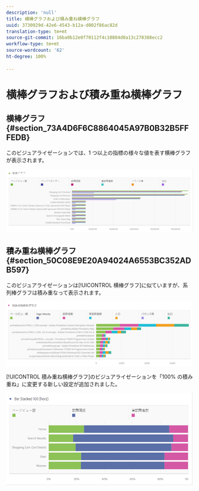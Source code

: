 ```yaml
---
description: 'null'
title: 横棒グラフおよび積み重ね横棒グラフ
uuid: 3730929d-42e6-4543-b12a-d002f86ac82d
translation-type: tm+mt
source-git-commit: 16ba0b12e0f70112f4c10804d0a13c278388ecc2
workflow-type: tm+mt
source-wordcount: '62'
ht-degree: 100%

---
```



# 横棒グラフおよび積み重ね横棒グラフ

## 横棒グラフ {#section_73A4D6F6C8864045A97B0B32B5FFFEDB}

このビジュアライゼーションでは、1 つ以上の指標の様々な値を表す横棒グラフが表示されます。

![](assets/horizontal_bar.png)

## 積み重ね横棒グラフ  {#section_50C08E9E20A94024A6553BC352ADB597}

このビジュアライゼーションは[!UICONTROL 横棒グラフ]に似ていますが、系列棒グラフは積み重なって表示されます。

![](assets/horizontal-bar-stacked.png)

[!UICONTROL 積み重ね横棒グラフ]のビジュアライゼーションを「100% の積み重ね」に変更する新しい設定が追加されました。

![](assets/horizstacked100.png)

